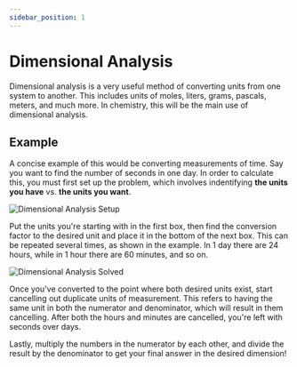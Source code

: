```yaml
---
sidebar_position: 1
---
```


# Dimensional Analysis

Dimensional analysis is a very useful method of converting units from one system to another. This includes units of moles, liters, grams, pascals, meters, and much more. In chemistry, this will be the main use of dimensional analysis.

## Example

A concise example of this would be converting measurements of time. Say you want to find the number of seconds in one day. In order to calculate this, you must first set up the problem, which involves indentifying **the units you have** vs. **the units you want**.

![Dimensional Analysis Setup](/img/chemistry/dimensional-analysis-setup.jpg)

Put the units you're starting with in the first box, then find the conversion factor to the desired unit and place it in the bottom of the next box. This can be repeated several times, as shown in the example. In 1 day there are 24 hours, while in 1 hour there are 60 minutes, and so on.

![Dimensional Analysis Solved](/img/chemistry/dimensional-analysis-solved.jpg)

Once you've converted to the point where both desired units exist, start cancelling out duplicate units of measurement. This refers to having the same unit in both the numerator and denominator, which will result in them cancelling. After both the hours and minutes are cancelled, you're left with seconds over days.

Lastly, multiply the numbers in the numerator by each other, and divide the result by the denominator to get your final answer in the desired dimension!